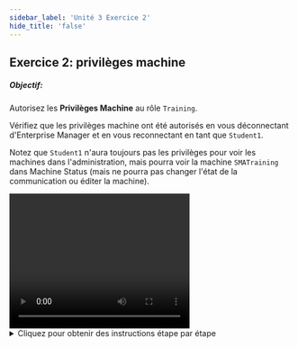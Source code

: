 ```yaml
---
sidebar_label: 'Unité 3 Exercice 2'
hide_title: 'false'
---
```


## Exercice 2: privilèges machine

##### Objectif:

Autorisez les **Privilèges Machine** au rôle ```Training```.

Vérifiez que les privilèges machine ont été autorisés en vous déconnectant d'Enterprise Manager et en vous reconnectant en tant que ```Student1```.

Notez que ```Student1``` n'aura toujours pas les privilèges pour voir les machines dans l'administration, mais pourra voir la machine ```SMATraining``` dans Machine Status (mais ne pourra pas changer l'état de la communication ou éditer la machine).


<div>
<video width="320" height="240" controls>
  <source src="videobasic/U3E2.mp4" type="video/mp4"></source>
Votre navigateur ne prend pas en charge la vidéo.
</video>
</div>

<details>

<summary>Cliquez pour obtenir des instructions étape par étape</summary>

1. Sous la rubrique **Sécurité > Privilèges**, double-cliquez sur **Privilèges Machine**.
2. Dans la liste déroulante **Sélectionner Profil**, sélectionnez le rôle de **Training**.
3. Sous la liste Non-autorisé, cliquez sur la machine ```SMATraining```, puis sur la **flèche verte** (pointant vers la droite) pour placer ```SMATraining``` sous la liste **Autorisé**.
4. **Fermez l'onglet** Privilèges Machine.

:::note Remarque
L'utilisateur ```Student1``` (qui se trouve sous le rôle de **Training**) peut désormais sélectionner cette machine pour exécuter des Jobs lors de leur configuration dans l'écran Job Details
:::

5. Déconnectez-vous d'Enterprise Manager. Cliquez sur le bouton **Deconnexion** ou sélectionnez Deconnexion dans la barre de menus d'Enterprise Manager.
6. Cliquez sur **OK** pour confirmer que vous vous déconnectez.
7. À partir de l'écran de connexion OpCon/xps, tapez ```Student1``` dans le champ **Compte utilisateur** et ```password1``` dans le champ **Mot de passe**. Cliquez sur **Connexion**.
8. Notez que l'utilisateur n'a toujours pas le privilège de voir les **Machines** sous la rubrique **Administration**.
9. Double-cliquez **Vue Machines** sous Operations.
10. Cliquez avec le **bouton droit** sur la machine ```SMATraining``` et vérifiez que l'utilisateur ne peut pas modifier l'état de communication de la machine.
11. Essayez de sélectionner **Editer Machine**. Vous recevrez un message d'erreur.
12. **Fermez l'onglet** Vue Machine, puis **déconnectez-vous** d'Enterprise Manager. Cliquez sur **OK** pour confirmer que vous vous déconnectez.
13. À partir de l'écran de connexion OpCon/xps, laissez les champs **Compte utilisateur** et **Mot de passe** vident et cliquez sur **Connexion**.

:::caution Remarque
L'utilisateur ```Student1``` ne peut mettre à jour aucune information pour aucune machine dans la configuration, mais pourra sélectionner cette machine lors de la configuration des Jobs SI les privilèges pour cette machine sont configurés.
:::

</details>
